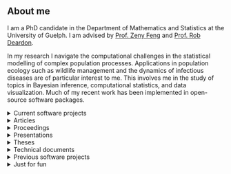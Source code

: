 <h2>About me</h2>
<p>I am a PhD candidate in the Department of Mathematics and Statistics at the University of Guelph. I am advised by <a href="https://zfeng.uoguelph.ca">Prof. Zeny Feng</a> and <a href="http://people.ucalgary.ca/~robert.deardon/">Prof. Rob Deardon</a>.</p>
<p>In my research I navigate the computational challenges in the statistical modelling of complex population processes. Applications in population ecology such as wildlife management and the dynamics of infectious diseases are of particular interest to me. This involves me in the study of topics in Bayesian inference, computational statistics, and data visualization. Much of my recent work has been implemented in open-source software packages.</p>

<details><summary>Current software projects</summary>
<i>Pathogen.jl (2015-present)</i>
<p><a href="https://github.com/jangevaare/Pathogen.jl">Pathogen.jl</a> is an implementation of some of my PhD research into transmission network individual level models of infectious disease, and <a href="https://en.wikipedia.org/wiki/Viral_phylodynamics">phylodynamic</a> models in <a href="https://julialang.org">Julia</a>. It seeks to provide accessible and flexible tools for the simulation, description, visualization, and Bayesian inference of such models. This software provides methods for imputation of event times and transmission networks using data augmentation 

<img src="https://github.com/jangevaare/Pathogen.jl/raw/master/examples/SIR%20Simulation/epiplot.png" width="500"></p>
<i>SubstitutionModels.jl (2017-present)</i>
<p><a href="https://github.com/BioJulia/SubstitutionModels.jl">SubstitutionModels.jl</a> is a package that I&#39;ve contributed to the <a href="https://biojulia.net/Bio.jl/">BioJulia organization</a>. At this time, it provides performant utilities for dealing with nucleic acid substitution models using <a href="https://github.com/JuliaArrays/StaticArrays.jl">StaticArrays.jl</a> and Julia&#39;s <a href="https://docs.julialang.org/en/v1/manual/methods/">multiple dispatch</a>. These models are used for genetic distance calculations, phylogenetic tree construction, genetic sequence simulation, etc.</p>
<i>PhyloTrees.jl (2016-present)</i>
<p><a href="https://github.com/jangevaare/PhyloTrees.jl">PhyloTrees.jl</a> provides a representation of rooted phylogenetic trees in Julia. My eventual goal is to implement Bayesian phylogenetic tree inference using MCMC in Julia, using this package. For the time being it has been used in the implementation of phylodynamic models as part of my PhD research.

<img src="https://raw.githubusercontent.com/jangevaare/PhyloTrees.jl/master/treeplot.png" width="500"></p>
<i>GeneticBitArrays.jl (2019-present)</i>
<p><a href="https://github.com/jangevaare/GeneticBitArrays.jl">GeneticBitArrays.jl</a> uses <a href="https://docs.julialang.org/en/v1/base/arrays/#Base.BitArray">Julia&#39;s <code>BitArray</code>s</a> to represent RNA and DNA sequences. This representation is space efficient and highly interpretable. Also, promotion in Julia makes for succinct usage of <code>GeneticBitArrays</code> with linear algebra - such as may be used for phylogenetic inference, and simulation of genetic sequences.</p>
<i>PhyloModels.jl (2016-2020)</i>
<p><a href="https://github.com/jangevaare/PhyloModels.jl">PhyloModels.jl</a> builds on my work with <a href="https://github.com/jangevaare/GeneticBitArrays.jl">GeneticBitArrays.jl</a>, <a href="https://github.com/jangevaare/PhyloTrees.jl">PhyloTrees.jl</a>, <a href="https://github.com/BioJulia/SubstitutionModels.jl">SubstitutionModels.jl</a>. It implements <a href="https://doi.org/10.1093%2Fsysbio%2F22.3.240">Felsenstein&#39;s Pruning Algorithm</a> for loglikelihood calculation of phylogenetic trees with aligned genetic sequences at their tips. A <code>Dict</code> with <code>Int64</code> node IDs as keys and <code>GeneticSeq</code> as values is used for input for the loglikelihood calculation, as well as the output from simulation of genetic sequences.
</p>
</details>

<details><summary>Articles</summary>
<p><i>Preprints</i>
<ul><li><b>Angevaare, J.</b>, Feng, Z. and Deardon, R. (2020) Infectious disease transmission network modelling with the Julia language. arXiv:<a href="https://arxiv.org/abs/2002.05850">2002.05850</a></li></ul>

<i>Submitted</i>
<ul><il><b>Angevaare, J.</b>, Feng, Z. and Deardon, R. (2020) Infectious disease transmission network modelling with the Julia language. Submitted to the Journal of Statistical Software
</il><li><b>Angevaare, J.</b>, Feng, Z. and Deardon, R. (2020) Inference of latent event times and transmission networks in individual level infectious disease models. Submitted to Spatial and Spatiotemporal Epidemiology</li>
</ul>
</p></details>

<details><summary>Proceedings</summary>
<p><ul><li>Rose, D., Edwards, B., Kett, R., Gillis, D., and <b>Angevaare, J.</b> (2017) Exploring Anthropogenic Activities and Management Decisions Using a Novel Environmental Agent Based Model. IEEE International Humanitarian Technology Conference, Toronto, ON
</li></ul>
</p></details>
<details><summary>Presentations</summary>
<p>
<ul>
<li><b>Angevaare, J.<sup>✦</sup></b>, Feng, Z., Deardon, R. (2017) Simulation and inference of phylodynamic individual level models. Epidemics 6 International Conference on Infectious Disease Dynamics. Sitges, Spain (contributed oral presentation)</li>
<li><b>Angevaare, J.<sup>✦</sup></b>, Feng, Z., Deardon, R. (2016) Phylodynamic individual level models: strategies for simulation and inference. Southwestern Ontario Graduate Mathematics and Statistics Conference, Guelph, ON (contributed poster presentation)</li>
<li><b>Angevaare, J.<sup>✦</sup></b>, Feng, Z., Deardon, R. (2016) Phylodynamic individual level models: strategies for simulation and inference. Joint Statistical Meetings, Chicago, IL (contributed poster presentation)</li>
<li><b>Angevaare, J.<sup>✦</sup></b>, Feng, Z., Deardon, R. (2016) Phylodynamic individual level models: strategies for simulation and inference. Annual Meeting of the Statistical Society of Canada, Brock University, St. Catharines, ON (contributed poster presentation)</li>
<li><b>Angevaare, J.<sup>✦</sup></b>, Feng, Z., Deardon, R. (2016) A Phylodynamic extension to individual level models. Canadian Association of Veterinary Epidemiology and Preventive Medicine Conference, University of Guelph, Guelph, ON (contributed poster presentation)</li>
<li>Rose, D.<sup>✦</sup>, Kett, R., Yodzis, M., <b>Angevaare, J.</b>, Gillis, D. (2015) A combined agent and stage structured model to investigate anthropogenic activities on a wild fish population. College of Physical and Engineering Science Undergraduate Poster Session, University of Guelph, Guelph, ON (contributed poster presentation)</li>
<li><b>Angevaare, J.<sup>✦</sup></b> (2014) Fitting disease models with likelihoods. Community of Interest in Disease Modelling, University of Guelph, Guelph, ON (oral presentation)</li>
<li><b>Angevaare, J.<sup>✦</sup></b>, Gillis, D., Darlington, G. (2014) Efficient Bayesian Inference for Conditionally Autoregressive Models. Annual Meeting of the Statistical Society of Canada, University of Toronto, Toronto, ON (contributed poster presentation)</li>
<li><b>Angevaare, J.<sup>✦</sup></b>, Gillis, D. (2012). The Utility of Catch Per Unit Effort Variance. Annual Meeting of the Statistical Society of Canada, University of Guelph, Guelph, ON (contributed poster presentation)</li>
<li>Gillis, D.<sup>✦</sup>, <b>Angevaare, J.</b> (2012). Something’s Fishy. Colloquium Joint BIOM&amp;S Seminar Series, University of Guelph, Guelph, ON (invited presentation)</li></ul>
<sup>✦</sup><small>presenting author</small>
</p></details>

<details><summary>Theses</summary>
<p>
<ul>
<li><b>Angevaare, J.</b> (2014) Efficient Bayesian Inference for Conditionally Autoregressive Models. Department of Mathematics and Statistics, University of Guelph, Guelph, ON. Master's Thesis. April 2014. 122 pp. Advisors: <a href="https://danielgillis.wordpress.com">Prof. Daniel Gillis</a>, <a href="https://mathstat.uoguelph.ca/people/darlington">Prof. Gerarda Darlington</a>.
</li></ul>
</p></details>

<details><summary>Technical documents</summary>
<p>
<ul>
<li>Gillis, D., Alexander, C., <b>Angevaare, J.</b>, Bakar, C., Cox, R., Kramski, N., Krsic, N. (2014) SON-BP Collaborative Lake Whitefish Research Project: Year 3 report. Technical document.</li>

<li><b>Angevaare, J.</b>, Gillis, D., Cox, R. (2014) SON-BP Collaborative Lake Whitefish Research Project: Milestone 5: Report on Application and Evaluation of Population Models. Technical document. June 2014. 28 pp.</li>

<li><b>Angevaare, J.</b>, Gillis, D. (2014) SON-BP Collaborative Lake Whitefish Research Project: Milestones C3 &amp; C4 - Estimates of Life History and Mortality Parameters of Lake Whitefish (Coregonus clupeaformis). Technical document. January 2014. 15 pp.</li>

<li>Gillis, D., <b>Angevaare, J.</b>, Rueffer, M., Horrocks, J. (2012). Analysis of Total Allowable Catch. Technical document. October 2012. 34 pp.</li>

<li><b>Angevaare, J.</b> (2012) Lake Huron Lake Whitefish Life History Parameters. Technical document. September 2012. 106 pp. (including appendices)</li>
</ul></p></details>

<details><summary>Previous software projects</summary>
<i>FishABM.jl (2014-2015)</i>
<p><a href="https://github.com/jangevaare/FishABM.jl">FishABM.jl</a> is an implementation of a lifecycle model that has applications for fisheries management. An age-structured model is used for adults, with options for commercial or recreational harvest. A highly detailed agent based model are used from egg through to juvenilles life stages, grouping individuals from the same brood into an single agent. Movement and various sources of mortality (habitat specific), and the eventual impact on assumptions surrounding movement and mortality on the health of the fishery can be tracked.
</p>
<i>Fisheries_ABM (2014)</i>
<p><a href="https://github.com/jangevaare/Fisheries_ABM">Fisheries_ABM</a> is a prototype for what would eventually be <a href="https://github.com/jangevaare/FishABM.jl">FishABM.jl</a>, built in R. It was an stochastic agent based model of a fishery which could account for harvest and anthropogenic mortality sources.
</p>
<i>ILMs.jl (2014-2015)</i>
<p><a href="https://github.com/jangevaare/ILMs.jl">ILMs.jl</a> was my first implementation of individual level models of infectious disease in Julia. It offers simulation and inference in continuous and discrete time, when event times can be assumed to be known, for models utilizing power-law infectivity kernel. This package is superceded by my more recent and involved work with <a href="https://github.com/jangevaare/Pathogen.jl">Pathogen.jl</a>. My experience developing this package convinced me to go all-in with Julia for my PhD research.
</p>
<i>ILMPythonTools (2014)</i>
<p><a href="https://github.com/jangevaare/ilmpythontools">ILMPythonTools</a> was an early python implementation of tools for individual level models of infectious disease. This work was stopped in favour of developing such tools instead in <a href="https://julialang.org">Julia</a>.
</p>
</details>

<details><summary>Just for fun</summary>
<i>brew2 (2018-present)</i>
<p>brew2 is an app built in <a href="https://nodered.org">Node-RED</a> for brewery control using <a href="https://www.raspberrypi.org">Raspberry Pi</a>. It implements sophisticated PID algorithms for mash temperature control using various recirculating mash systems. Its more custom features are written in javascript. Logging uses <a href="https://www.influxdata.com">influxdb</a> time series database. I have a couple posts on my brewing blog related to this work <a href="https://onbrewing.com/brewing-with-node-red-pt-1/">here</a>, and <a href="https://onbrewing.com/brewing-with-node-red-pt-2-my-dashboard/">here</a>.
<br>
<img src="https://github.com/jangevaare/brew2/raw/master/main.png" width="500">
</p>
<i>Various CraftBeerPi3 plugins (2017-2019)</i>
<p>I have developed several popular plugins for <a href="http://web.craftbeerpi.com">CraftBeerPi3</a> brewery control software in python:
<ul><li><a href="https://github.com/jangevaare/cbpi-CascadeControl">CascadeControl</a></li>
<li><a href="https://github.com/jangevaare/cbpi-DependentActor">DependentActor</a></li>
<li><a href="https://github.com/jangevaare/cbpi-OneWireAdvanced">OneWireAdvanced</a></li>
<li><a href="https://github.com/jangevaare/cbpi-OnAtStartup">OnAtStartup</a></li></ul></p>
I have a summary of these on my <a href="https://onbrewing.com/craftbeerpi-3-plugins/">brewing blog</a>.
<i>HopScrape (2018)</i>
<p><a href="https://github.com/jangevaare/HopScrape">This project</a> incorporated scraping, and imputation of hop data using <a href="https://www.crummy.com/software/BeautifulSoup/">BeautifulSoup</a>, <a href="https://pandas.pydata.org">pandas</a>, and <a href="https://pypi.org/project/fancyimpute/">fancyimpute</a>. The cleaned and imputed data resulting from this project are available on the repo.
</p>
<i>TriangleDash (2018)</i>
<p><a href="https://github.com/jangevaare/triangledash">TriangleDash</a> is a small application I made to learn <a href="https://plotly.com/dash/">Plotly&#39;s Dash</a>. It is an explanation, calculation, and visualization of results from triangle test sensory analysis. It&#39;s deployed on heroku and can be used <a href="https://triangledash.herokuapp.com">here</a>.
</p>
<i>Homebrewing PCBs (2018-Current)</i>
<p>I learned a bit about PCB design and electronics, then created a couple board designs for homebrewing applications using Raspberry Pi and ESP8266 IoT devices <a href="https://github.com/jangevaare/Homebrewing-PCBs">and open-sourced them</a>. They can also be purchased from PCBS.io<sup><a href="https://PCBs.io/share/4QvpO">1</a>, <a href="https://PCBs.io/share/zk7Px">2</a></sup> and PCBWay.com<sup><a href="https://www.pcbway.com/project/shareproject/ESP8266_Homebrew_v0_1_3.html">1</a>, <a href="https://www.pcbway.com/project/shareproject/Raspberry_Pi_Homebrew_board_v0_2_2.html">2</a></sup>. 100s of these boards have now been produced.
<br>
<img src="pcb1.png" width="250">
<img src="pcb2.png" width="250">
</p></details>
